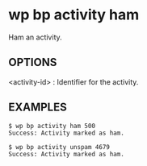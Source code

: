 # wp bp activity ham

Ham an activity.

## OPTIONS

&lt;activity-id&gt;
: Identifier for the activity.

## EXAMPLES

	$ wp bp activity ham 500
	Success: Activity marked as ham.
	
	$ wp bp activity unspam 4679
	Success: Activity marked as ham.
	
	
